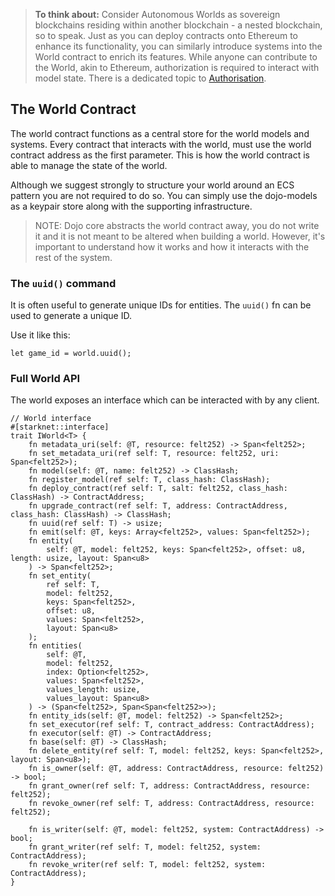 > **To think about:** Consider Autonomous Worlds as sovereign blockchains residing within another blockchain - a nested blockchain, so to speak. Just as you can deploy contracts onto Ethereum to enhance its functionality, you can similarly introduce systems into the World contract to enrich its features. While anyone can contribute to the World, akin to Ethereum, authorization is required to interact with model state. There is a dedicated topic to [Authorisation](./authorization.md).

## The World Contract

The world contract functions as a central store for the world models and systems. Every contract that interacts with the world, must use the world contract address as the first parameter. This is how the world contract is able to manage the state of the world.

Although we suggest strongly to structure your world around an ECS pattern you are not required to do so. You can simply use the dojo-models as a keypair store along with the supporting infrastructure.

> NOTE: Dojo core abstracts the world contract away, you do not write it and it is not meant to be altered when building a world. However, it's important to understand how it works and how it interacts with the rest of the system.

### The `uuid()` command

It is often useful to generate unique IDs for entities. The `uuid()` fn can be used to generate a unique ID.

Use it like this:

```rust,ignore
let game_id = world.uuid();
```

### Full World API

The world exposes an interface which can be interacted with by any client.

```rust,ignore
// World interface
#[starknet::interface]
trait IWorld<T> {
    fn metadata_uri(self: @T, resource: felt252) -> Span<felt252>;
    fn set_metadata_uri(ref self: T, resource: felt252, uri: Span<felt252>);
    fn model(self: @T, name: felt252) -> ClassHash;
    fn register_model(ref self: T, class_hash: ClassHash);
    fn deploy_contract(ref self: T, salt: felt252, class_hash: ClassHash) -> ContractAddress;
    fn upgrade_contract(ref self: T, address: ContractAddress, class_hash: ClassHash) -> ClassHash;
    fn uuid(ref self: T) -> usize;
    fn emit(self: @T, keys: Array<felt252>, values: Span<felt252>);
    fn entity(
        self: @T, model: felt252, keys: Span<felt252>, offset: u8, length: usize, layout: Span<u8>
    ) -> Span<felt252>;
    fn set_entity(
        ref self: T,
        model: felt252,
        keys: Span<felt252>,
        offset: u8,
        values: Span<felt252>,
        layout: Span<u8>
    );
    fn entities(
        self: @T,
        model: felt252,
        index: Option<felt252>,
        values: Span<felt252>,
        values_length: usize,
        values_layout: Span<u8>
    ) -> (Span<felt252>, Span<Span<felt252>>);
    fn entity_ids(self: @T, model: felt252) -> Span<felt252>;
    fn set_executor(ref self: T, contract_address: ContractAddress);
    fn executor(self: @T) -> ContractAddress;
    fn base(self: @T) -> ClassHash;
    fn delete_entity(ref self: T, model: felt252, keys: Span<felt252>, layout: Span<u8>);
    fn is_owner(self: @T, address: ContractAddress, resource: felt252) -> bool;
    fn grant_owner(ref self: T, address: ContractAddress, resource: felt252);
    fn revoke_owner(ref self: T, address: ContractAddress, resource: felt252);

    fn is_writer(self: @T, model: felt252, system: ContractAddress) -> bool;
    fn grant_writer(ref self: T, model: felt252, system: ContractAddress);
    fn revoke_writer(ref self: T, model: felt252, system: ContractAddress);
}
```
